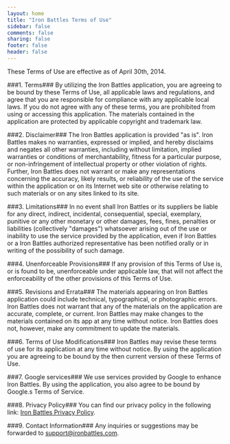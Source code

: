 ```yaml
---
layout: home
title: "Iron Battles Terms of Use"
sidebar: false
comments: false
sharing: false
footer: false
header: false
---
```


These Terms of Use are effective as of April 30th, 2014.

###1. Terms###
By utilizing the Iron Battles application, you are agreeing to be bound by these Terms of Use, all applicable laws and regulations, and agree that you are responsible for compliance with any applicable local laws. If you do not agree with any of these terms, you are prohibited from using or accessing this application. The materials contained in the application are protected by applicable copyright and trademark law.

###2. Disclaimer###
The Iron Battles application is provided "as is". Iron Battles makes no warranties, expressed or implied, and hereby disclaims and negates all other warranties, including without limitation, implied warranties or conditions of merchantability, fitness for a particular purpose, or non-infringement of intellectual property or other violation of rights. Further, Iron Battles does not warrant or make any representations concerning the accuracy, likely results, or reliability of the use of the service within the application or on its Internet web site or otherwise relating to such materials or on any sites linked to its site.

###3. Limitations###
In no event shall Iron Battles or its suppliers be liable for any direct, indirect, incidental, consequential, special, exemplary, punitive or any other monetary or other damages, fees, fines, penalties or liabilities (collectively "damages") whatsoever arising out of the use or inability to use the service provided by the application, even if Iron Battles or a Iron Battles authorized representative has been notified orally or in writing of the possibility of such damage.

###4. Unenforceable Provisions###
If any provision of this Terms of Use is, or is found to be, unenforceable under applicable law, that will not affect the enforceability of the other provisions of this Terms of Use.

###5. Revisions and Errata###
The materials appearing on Iron Battles application could include technical, typographical, or photographic errors. Iron Battles does not warrant that any of the materials on the application are accurate, complete, or current. Iron Battles may make changes to the materials contained on its app at any time without notice. Iron Battles does not, however, make any commitment to update the materials.

###6. Terms of Use Modifications###
Iron Battles may revise these terms of use for its application at any time without notice. By using the application you are agreeing to be bound by the then current version of these Terms of Use.

###7. Google services###
We use services provided by Google to enhance Iron Battles. By using the application, you also agree to be bound by Google.s Terms of Service.

###8. Privacy Policy###
You can find our privacy policy in the following link: [Iron Battles Privacy Policy](privacy-policy.html).

###9. Contact Information###
Any inquiries or suggestions may be forwarded to support@ironbattles.com.